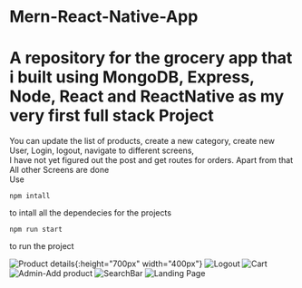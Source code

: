 # Mern-React-Native-App
# A repository for the grocery app that i built using MongoDB, Express, Node, React and ReactNative as my very first full stack Project <br/>
 You can update the list of products, create a new category, create new User, Login, logout, navigate to different screens, <br/> 
 I have not yet figured out the post and get routes for orders. Apart from that All other Screens are done <br/>
Use 
```
npm intall 
```
to intall all the dependecies for the projects 

```
npm run start
```
to run the project


![Product details](https://user-images.githubusercontent.com/58248543/150894211-1cfa3bc1-0e36-4747-86a3-369824645447.png){:height="700px" width="400px"}
![Logout](https://user-images.githubusercontent.com/58248543/150894219-a427cbe0-bbd5-4905-aa4d-943e209b2b09.png)
![Cart](https://user-images.githubusercontent.com/58248543/150894221-96f20902-3df6-416c-a0c3-53a0c5c34b9b.png)
![Admin-Add product](https://user-images.githubusercontent.com/58248543/150894225-5c903e5a-c154-44e5-bea2-cf6bbbb4aacf.png)
![SearchBar](https://user-images.githubusercontent.com/58248543/150894230-af8bab9e-2d2d-49ca-bc63-d5fa56059b88.png)
![Landing Page](https://user-images.githubusercontent.com/58248543/150894234-091d136b-34ae-4000-8ae5-ff0c353a0525.png)
